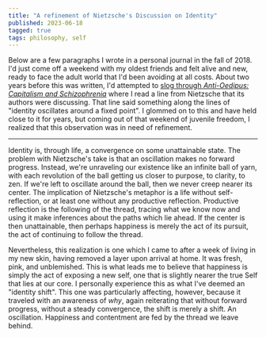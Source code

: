 ```yaml
---
title: "A refinement of Nietzsche's Discussion on Identity"
published: 2023-06-18
tagged: true
tags: philosophy, self
---
```


Below are a few paragraphs I wrote in a personal journal in the fall
of 2018. I'd just come off a weekend with my oldest friends and felt
alive and new, ready to face the adult world that I'd been avoiding at
all costs. About two years before this was written, I'd attempted to
[slog through _Anti-Oedipus: Capitalism and
Schizophrenia_](https://obstacleallusion.com/blog/2019/09/deleuze/)
where I read a line from Nietzsche that its authors were
discussing. That line said something along the lines of "identity
oscillates around a fixed point". I glommed on to this and have held
close to it for years, but coming out of that weekend of juvenile
freedom, I realized that this observation was in need of refinement.

---

Identity is, through life, a convergence on some unattainable
state. The problem with Nietzsche's take is that an oscillation makes
no forward progress. Instead, we're unraveling our existence like an
infinite ball of yarn, with each revolution of the ball getting us
closer to purpose, to clarity, to zen. If we're left to oscillate
around the ball, then we never creep nearer its center. The
implication of Nietzsche's metaphor is a life without self-reflection,
or at least one without any productive reflection. Productive
reflection is the following of the thread, tracing what we know now
and using it make inferences about the paths which lie ahead. If the
center is then unattainable, then perhaps happiness is merely the act
of its pursuit, the act of continuing to follow the thread.

Nevertheless, this realization is one which I came to after a week of
living in my new skin, having removed a layer upon arrival at home. It
was fresh, pink, and unblemished. This is what leads me to believe
that happiness is simply the act of exposing a new self, one that is
slightly nearer the true Self that lies at our core. I personally
experience this as what I've deemed an "identity shift". This one was
particularly affecting, however, because it traveled with an awareness
of _why_, again reiterating that without forward progress, without a
steady convergence, the shift is merely a shift. An
oscillation. Happiness and contentment are fed by the thread we leave
behind.
